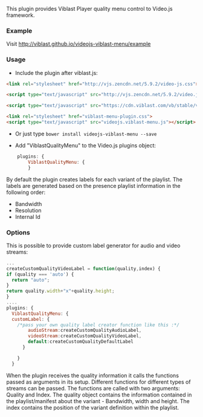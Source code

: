 This plugin provides Viblast Player quality menu control to Video.js framework.

### Example

Visit http://viblast.github.io/videojs-viblast-menu/example

### Usage

- Include the plugin after viblast.js:

```html
<link rel="stylesheet" href="http://vjs.zencdn.net/5.9.2/video-js.css">

<script type="text/javascript" src="http://vjs.zencdn.net/5.9.2/video.js"></script>

<script type="text/javascript" src="https://cdn.viblast.com/vb/stable/viblast.js"></script>

<link rel="stylesheet" href="viblast-menu-plugin.css">
<script type="text/javascript" src="videojs.viblast-menu.js"></script>

```
- Or just type ```bower install videojs-viblast-menu --save```

- Add "ViblastQualityMenu" to the Video.js plugins object:

```javascript
    plugins: {
    	ViblastQualityMenu: {
    	}

```
By default the plugin creates labels for each variant of the playlist.
The labels are generated based on the presence playlist information in the following order:
* Bandwidth
* Resolution
* Internal Id

### Options
This is possible to provide custom label generator for audio and video streams:
```javascript
...
createCustomQualityVideoLabel = function(quality,index) {
if (quality === 'auto') {
  return "auto";
}
return quality.width+"x"+quality.height;
}
....
plugins: {
  ViblastQualityMenu: {
  customLabel: {
    /*pass your own quality label creator function like this :*/
        audioStream:createCustomQualityAudioLabel,
        videoStream:createCustomQualityVideoLabel,
        default:createCustomQualityDefaultLabel
      }

    }
  }
```
When the plugin receives the quality information it calls the functions passed as arguments in its setup. Different functions for different types of streams can be passed.
The functions are called with two arguments: Quality and Index. The quality object contains the information contained in the playlist/manifest about the variant - Bandwidth, width and height. The index contains the position of the variant definition within the playlist.
